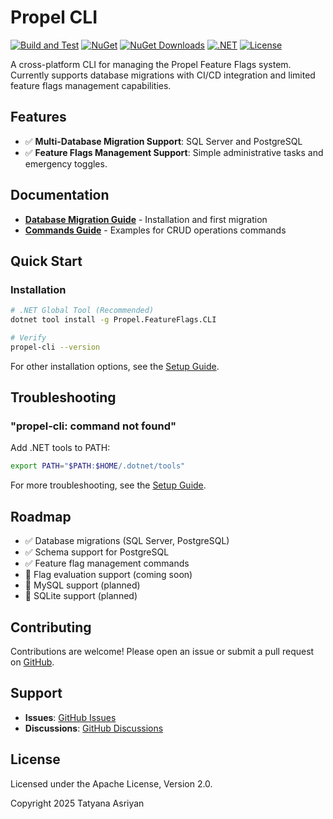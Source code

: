 ﻿# Propel CLI

[![Build and Test](https://github.com/Treiben/propel-cli/actions/workflows/build.yml/badge.svg)](https://github.com/Treiben/propel-cli/actions/workflows/build.yml)
[![NuGet](https://img.shields.io/nuget/v/Propel.FeatureFlags.CLI.svg)](https://www.nuget.org/packages/Propel.FeatureFlags.CLI/)
[![NuGet Downloads](https://img.shields.io/nuget/dt/Propel.FeatureFlags.CLI.svg)](https://www.nuget.org/packages/Propel.FeatureFlags.CLI/)
[![.NET](https://img.shields.io/badge/.NET-9.0-512BD4)](https://dotnet.microsoft.com/download)
[![License](https://img.shields.io/badge/License-Apache%202.0-blue.svg)](LICENSE)

A cross-platform CLI for managing the Propel Feature Flags system. Currently supports database migrations with CI/CD integration and limited feature flags management capabilities.

## Features

- ✅ **Multi-Database Migration Support**: SQL Server and PostgreSQL
- ✅ **Feature Flags Management Support**: Simple administrative tasks and emergency toggles.

## Documentation

- **[Database Migration Guide](./docs/cli_migrations_guide.md)** - Installation and first migration
- **[Commands Guide](./docs/cli_commands_guide.md)** - Examples for CRUD operations commands

## Quick Start

### Installation

```bash
# .NET Global Tool (Recommended)
dotnet tool install -g Propel.FeatureFlags.CLI

# Verify
propel-cli --version
```

For other installation options, see the [Setup Guide](./docs/setup_guide.md).

## Troubleshooting

### "propel-cli: command not found"
Add .NET tools to PATH:
```bash
export PATH="$PATH:$HOME/.dotnet/tools"
```

For more troubleshooting, see the [Setup Guide](./docs/setup_guide.md#troubleshooting-first-time-setup).

## Roadmap

- ✅ Database migrations (SQL Server, PostgreSQL)
- ✅ Schema support for PostgreSQL
- ✅ Feature flag management commands
- 🔄 Flag evaluation support (coming soon)
- 🔄 MySQL support (planned)
- 🔄 SQLite support (planned)

## Contributing

Contributions are welcome! Please open an issue or submit a pull request on [GitHub](https://github.com/Treiben/propel-cli).

## Support

- **Issues**: [GitHub Issues](https://github.com/Treiben/propel-cli/issues)
- **Discussions**: [GitHub Discussions](https://github.com/Treiben/propel-cli/discussions)

## License

Licensed under the Apache License, Version 2.0.

Copyright 2025 Tatyana Asriyan
